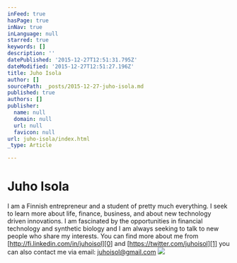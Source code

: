 ```yaml
---
inFeed: true
hasPage: true
inNav: true
inLanguage: null
starred: true
keywords: []
description: ''
datePublished: '2015-12-27T12:51:31.795Z'
dateModified: '2015-12-27T12:51:27.196Z'
title: Juho Isola
author: []
sourcePath: _posts/2015-12-27-juho-isola.md
published: true
authors: []
publisher:
  name: null
  domain: null
  url: null
  favicon: null
url: juho-isola/index.html
_type: Article

---
```

# Juho Isola

I am a Finnish entrepreneur and a student of pretty much everything. I seek to learn more about life, finance, business, and about new technology driven innovations. I am fascinated by the opportunities in financial technology and synthetic biology and I am always seeking to talk to new people who share my interests. You can find more about me from [http://fi.linkedin.com/in/juhoisol][0] and [https://twitter.com/juhoisol][1] you can also contact me via email: juhoisol@gmail.com
![](https://the-grid-user-content.s3-us-west-2.amazonaws.com/42c7f905-cdc8-499c-9b10-44f90c2400a2.png)

[0]: http://fi.linkedin.com/in/juhoisol
[1]: https://twitter.com/juhoisol
